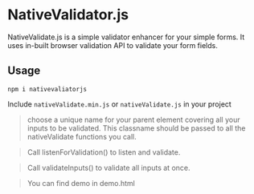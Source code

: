 # NativeValidator.js

NativeValidate.js is a simple validator enhancer for your simple forms. It uses in-built browser validation API to validate your form fields.

## Usage

`npm i nativevaliatorjs`

Include `nativeValidate.min.js` or `nativeValidate.js` in your project

> choose a unique name for your parent element covering all your inputs to be validated. This classname should be passed to all the nativeValidate functions you call.

> Call listenForValidation() to listen and validate.

> Call validateInputs() to validate all inputs at once.

> You can find demo in demo.html
